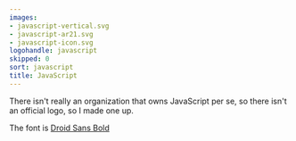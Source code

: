 ```yaml
---
images:
- javascript-vertical.svg
- javascript-ar21.svg
- javascript-icon.svg
logohandle: javascript
skipped: 0
sort: javascript
title: JavaScript
---
```


There isn't really an organization that owns JavaScript per se, so there isn't an official logo, so I made one up.

The font is [Droid Sans Bold](https://www.google.com/fonts/specimen/Droid+Sans?refby=vectorlogozone)
